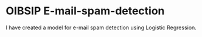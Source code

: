 # OIBSIP E-mail-spam-detection
I have created a model for e-mail spam detection using Logistic Regression.
